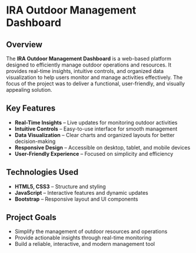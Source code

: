 # IRA Outdoor Management Dashboard  

## Overview  
The **IRA Outdoor Management Dashboard** is a web-based platform designed to efficiently manage outdoor operations and resources. It provides real-time insights, intuitive controls, and organized data visualization to help users monitor and manage activities effectively. The focus of the project was to deliver a functional, user-friendly, and visually appealing solution.  

## Key Features  
- **Real-Time Insights** – Live updates for monitoring outdoor activities  
- **Intuitive Controls** – Easy-to-use interface for smooth management  
- **Data Visualization** – Clear charts and organized layouts for better decision-making  
- **Responsive Design** – Accessible on desktop, tablet, and mobile devices  
- **User-Friendly Experience** – Focused on simplicity and efficiency  

## Technologies Used  
- **HTML5, CSS3** – Structure and styling  
- **JavaScript** – Interactive features and dynamic updates  
- **Bootstrap** – Responsive layout and UI components  

## Project Goals  
- Simplify the management of outdoor resources and operations  
- Provide actionable insights through real-time monitoring  
- Build a reliable, interactive, and modern management tool  


